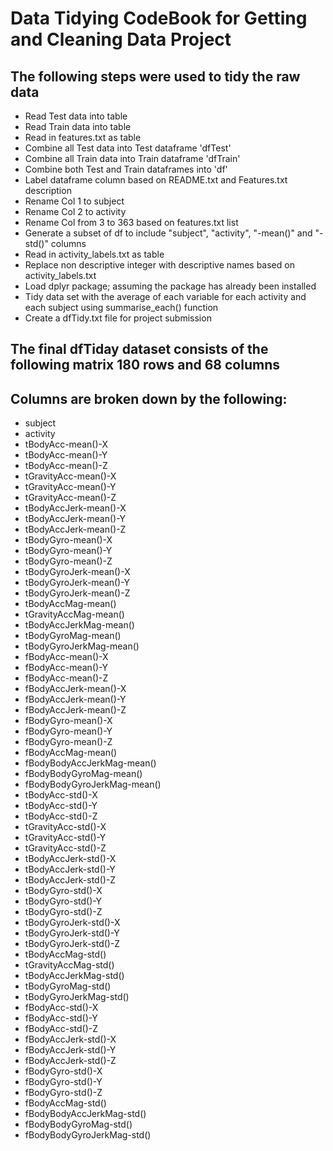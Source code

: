 # Data Tidying CodeBook for Getting and Cleaning Data Project
## The following steps were used to tidy the raw data

* Read Test data into table
* Read Train data into table
* Read in features.txt as table
* Combine all Test data into Test dataframe 'dfTest'
* Combine all Train data into Train dataframe 'dfTrain'
* Combine both Test and Train dataframes into 'df'
* Label dataframe column based on README.txt and Features.txt description
* Rename Col 1 to subject
* Rename Col 2 to activity
* Rename Col from 3 to 363 based on features.txt list
* Generate a subset of df to include "subject", "activity", "-mean()" and "-std()" columns  
* Read in activity_labels.txt as table
* Replace non descriptive integer with descriptive names based on activity_labels.txt
* Load dplyr package; assuming the package has already been installed
* Tidy data set with the average of each variable for each activity and each subject using summarise_each() function
* Create a dfTidy.txt file for project submission

## The final dfTiday dataset consists of the following matrix 180 rows and 68 columns
## Columns are broken down by the following:
* subject                    
* activity                   
* tBodyAcc-mean()-X          
* tBodyAcc-mean()-Y          
* tBodyAcc-mean()-Z          
* tGravityAcc-mean()-X       
* tGravityAcc-mean()-Y       
* tGravityAcc-mean()-Z      
* tBodyAccJerk-mean()-X     
* tBodyAccJerk-mean()-Y     
* tBodyAccJerk-mean()-Z     
* tBodyGyro-mean()-X        
* tBodyGyro-mean()-Y        
* tBodyGyro-mean()-Z        
* tBodyGyroJerk-mean()-X    
* tBodyGyroJerk-mean()-Y    
* tBodyGyroJerk-mean()-Z    
* tBodyAccMag-mean()        
* tGravityAccMag-mean()     
* tBodyAccJerkMag-mean()    
* tBodyGyroMag-mean()       
* tBodyGyroJerkMag-mean()   
* fBodyAcc-mean()-X         
* fBodyAcc-mean()-Y         
* fBodyAcc-mean()-Z          
* fBodyAccJerk-mean()-X      
* fBodyAccJerk-mean()-Y      
* fBodyAccJerk-mean()-Z      
* fBodyGyro-mean()-X         
* fBodyGyro-mean()-Y         
* fBodyGyro-mean()-Z         
* fBodyAccMag-mean()         
* fBodyBodyAccJerkMag-mean() 
* fBodyBodyGyroMag-mean()    
* fBodyBodyGyroJerkMag-mean()
* tBodyAcc-std()-X           
* tBodyAcc-std()-Y           
* tBodyAcc-std()-Z           
* tGravityAcc-std()-X        
* tGravityAcc-std()-Y        
* tGravityAcc-std()-Z        
* tBodyAccJerk-std()-X       
* tBodyAccJerk-std()-Y       
* tBodyAccJerk-std()-Z       
* tBodyGyro-std()-X          
* tBodyGyro-std()-Y          
* tBodyGyro-std()-Z          
* tBodyGyroJerk-std()-X      
* tBodyGyroJerk-std()-Y      
* tBodyGyroJerk-std()-Z      
* tBodyAccMag-std()          
* tGravityAccMag-std()       
* tBodyAccJerkMag-std()      
* tBodyGyroMag-std()         
* tBodyGyroJerkMag-std()     
* fBodyAcc-std()-X           
* fBodyAcc-std()-Y           
* fBodyAcc-std()-Z           
* fBodyAccJerk-std()-X       
* fBodyAccJerk-std()-Y       
* fBodyAccJerk-std()-Z       
* fBodyGyro-std()-X          
* fBodyGyro-std()-Y          
* fBodyGyro-std()-Z          
* fBodyAccMag-std()          
* fBodyBodyAccJerkMag-std()  
* fBodyBodyGyroMag-std()     
* fBodyBodyGyroJerkMag-std() 

